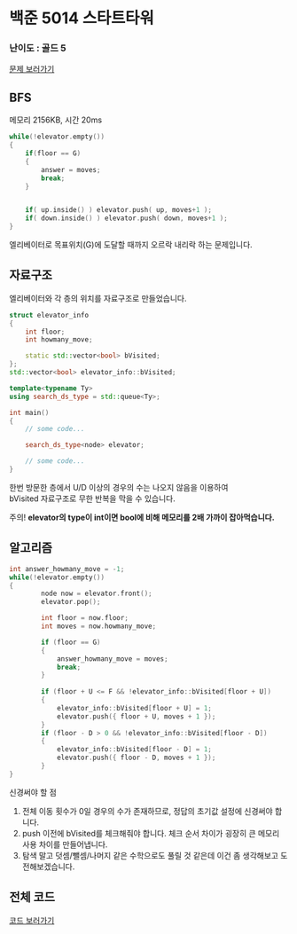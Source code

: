 
# 백준 5014 스타트타워

  

### 난이도 : 골드 5

[문제 보러가기](https://www.acmicpc.net/problem/5014)
  

## BFS

메모리 2156KB, 시간 20ms


```C++
while(!elevator.empty())
{
    if(floor == G) 
    {
        answer = moves;
        break;
    }


    if( up.inside() ) elevator.push( up, moves+1 );
    if( down.inside() ) elevator.push( down, moves+1 );
}
```

엘리베이터로 목표위치(G)에 도달할 때까지 오르락 내리락 하는 문제입니다.
  
## 자료구조
엘리베이터와 각 층의 위치를 자료구조로 만들었습니다.

```C++
struct elevator_info 
{
	int floor;
	int howmany_move;

	static std::vector<bool> bVisited;
};
std::vector<bool> elevator_info::bVisited;
```

```C++
template<typename Ty>
using search_ds_type = std::queue<Ty>;

int main()
{
    // some code...

    search_ds_type<node> elevator;

    // some code...
}
```

한번 방문한 층에서 U/D 이상의 경우의 수는 나오지 않음을 이용하여  
bVisited 자료구조로 무한 반복을 막을 수 있습니다.

주의!  **elevator의 type이 int이면 bool에 비해 메모리를 2배 가까이 잡아먹습니다.**

## 알고리즘

```C++
int answer_howmany_move = -1;
while(!elevator.empty())
{
		node now = elevator.front();
		elevator.pop();

		int floor = now.floor;
		int moves = now.howmany_move;

		if (floor == G)
		{
			answer_howmany_move = moves;
			break;
		}
		
		if (floor + U <= F && !elevator_info::bVisited[floor + U])
		{
			elevator_info::bVisited[floor + U] = 1;
			elevator.push({ floor + U, moves + 1 });
		}
		if (floor - D > 0 && !elevator_info::bVisited[floor - D])
		{
			elevator_info::bVisited[floor - D] = 1;
			elevator.push({ floor - D, moves + 1 });
		}
}
```

신경써야 할 점
1. 전체 이동 횟수가 0일 경우의 수가 존재하므로, 정답의 초기값 설정에 신경써야 합니다.
2. push 이전에 bVisited를 체크해줘야 합니다. 체크 순서 차이가 굉장히 큰 메모리 사용 차이를 만들어냅니다.
3. 탐색 말고 덧셈/뺄셈/나머지 같은 수학으로도 풀릴 것 같은데 이건 좀 생각해보고 도전해보겠습니다.

## 전체 코드
[코드 보러가기](./boj5014.cpp)